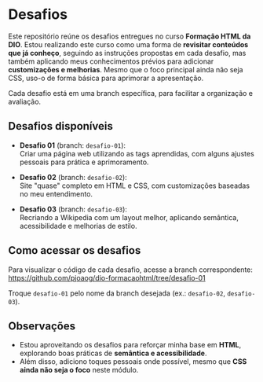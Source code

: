 # Desafios

Este repositório reúne os desafios entregues no curso **Formação HTML da DIO**. Estou realizando este curso como uma forma de **revisitar conteúdos que já conheço**, seguindo as instruções propostas em cada desafio, mas também aplicando meus conhecimentos prévios para adicionar **customizações e melhorias**. Mesmo que o foco principal ainda não seja CSS, uso-o de forma básica para aprimorar a apresentação.

Cada desafio está em uma branch específica, para facilitar a organização e avaliação.

## Desafios disponíveis

- **Desafio 01** (branch: `desafio-01`):  
  Criar uma página web utilizando as tags aprendidas, com alguns ajustes pessoais para prática e aprimoramento.

- **Desafio 02** (branch: `desafio-02`):  
  Site "quase" completo em HTML e CSS, com customizações baseadas no meu entendimento.

- **Desafio 03** (branch: `desafio-03`):  
  Recriando a Wikipedia com um layout melhor, aplicando semântica, acessibilidade e melhorias de estilo.

## Como acessar os desafios

Para visualizar o código de cada desafio, acesse a branch correspondente:  
https://github.com/pjoaog/dio-formacaohtml/tree/desafio-01  

Troque `desafio-01` pelo nome da branch desejada (ex.: `desafio-02`, `desafio-03`).

## Observações

- Estou aproveitando os desafios para reforçar minha base em **HTML**, explorando boas práticas de **semântica e acessibilidade**.  
- Além disso, adiciono toques pessoais onde possível, mesmo que **CSS ainda não seja o foco** neste módulo.
